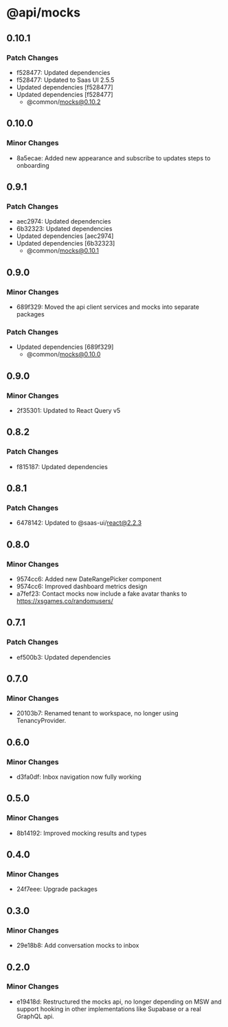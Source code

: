 # @api/mocks

## 0.10.1

### Patch Changes

- f528477: Updated dependencies
- f528477: Updated to Saas UI 2.5.5
- Updated dependencies [f528477]
- Updated dependencies [f528477]
  - @common/mocks@0.10.2

## 0.10.0

### Minor Changes

- 8a5ecae: Added new appearance and subscribe to updates steps to onboarding

## 0.9.1

### Patch Changes

- aec2974: Updated dependencies
- 6b32323: Updated dependencies
- Updated dependencies [aec2974]
- Updated dependencies [6b32323]
  - @common/mocks@0.10.1

## 0.9.0

### Minor Changes

- 689f329: Moved the api client services and mocks into separate packages

### Patch Changes

- Updated dependencies [689f329]
  - @common/mocks@0.10.0

## 0.9.0

### Minor Changes

- 2f35301: Updated to React Query v5

## 0.8.2

### Patch Changes

- f815187: Updated dependencies

## 0.8.1

### Patch Changes

- 6478142: Updated to @saas-ui/react@2.2.3

## 0.8.0

### Minor Changes

- 9574cc6: Added new DateRangePicker component
- 9574cc6: Improved dashboard metrics design
- a7fef23: Contact mocks now include a fake avatar thanks to https://xsgames.co/randomusers/

## 0.7.1

### Patch Changes

- ef500b3: Updated dependencies

## 0.7.0

### Minor Changes

- 20103b7: Renamed tenant to workspace, no longer using TenancyProvider.

## 0.6.0

### Minor Changes

- d3fa0df: Inbox navigation now fully working

## 0.5.0

### Minor Changes

- 8b14192: Improved mocking results and types

## 0.4.0

### Minor Changes

- 24f7eee: Upgrade packages

## 0.3.0

### Minor Changes

- 29e18b8: Add conversation mocks to inbox

## 0.2.0

### Minor Changes

- e19418d: Restructured the mocks api, no longer depending on MSW and support hooking in other implementations like Supabase or a real GraphQL api.
